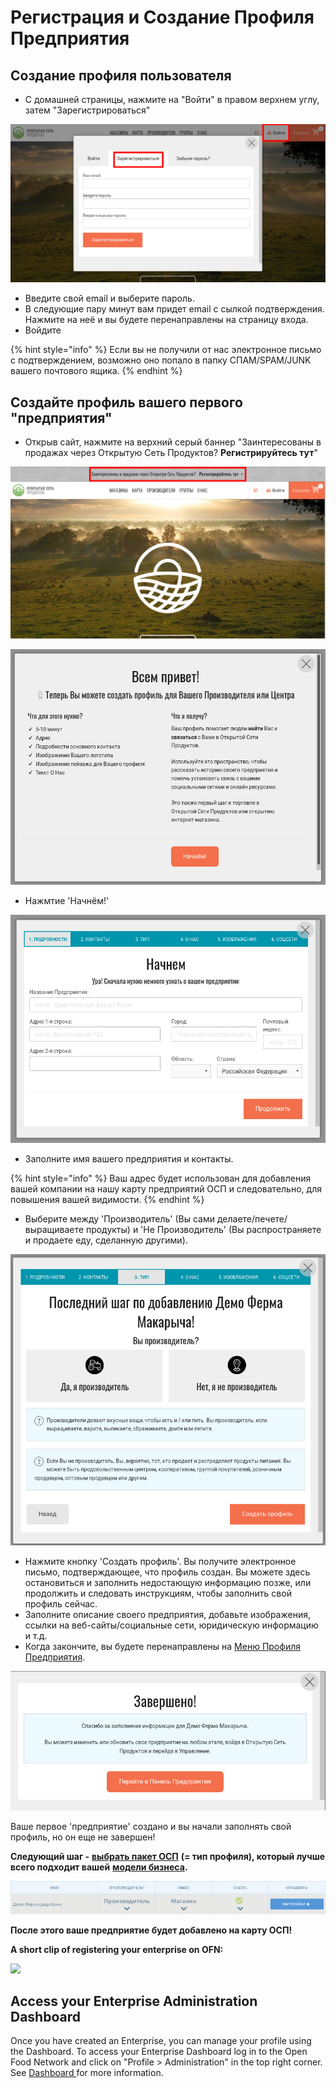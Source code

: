 # Регистрация и Создание Профиля Предприятия

## Создание профиля пользователя

* С домашней страницы, нажмите на "Войти" в правом верхнем углу, затем "Зарегистрироваться" 

![](../.gitbook/assets/loginsetup.jpg)

* Введите свой email и выберите пароль.
* В следующие пару минут вам придет email с сылкой подтверждения. Нажмите на неё и вы будете перенаправлены на страницу входа.  
* Войдите

{% hint style="info" %}
Если вы не получили от нас электронное письмо с подтверждением, возможно оно попало в папку СПАМ/SPAM/JUNK вашего почтового ящика.
{% endhint %}

## Создайте профиль вашего первого "предприятия"

* Открыв сайт, нажмите на верхний серый баннер "Заинтересованы в продажах через Открытую Сеть Продуктов? **Регистрируйтесь тут**" 

![](../.gitbook/assets/registerenterprise.jpg)

![](../.gitbook/assets/welcome1.jpg)

* Нажмтие 'Начнём!'

![](../.gitbook/assets/letsgetstarted.jpg)

* Заполните имя вашего предприятия и контакты.

{% hint style="info" %}
Ваш адрес будет использован для добавления вашей компании на нашу карту предприятий ОСП и следовательно, для повышения вашей видимости.
{% endhint %}

* Выберите между 'Производитель' \(Вы сами делаете/печете/выращиваете продукты\) и 'Не Производитель' \(Вы распространяете и продаете еду, сделанную другими\).

![](../.gitbook/assets/laststep.jpg)

* Нажмите кнопку 'Создать профиль'.  Вы получите электронное письмо, подтверждающее, что профиль создан. Вы можете здесь остановиться и заполнить недостающую информацию позже, или продолжить и следовать инструкциям, чтобы заполнить свой профиль сейчас.
* Заполните описание своего предприятия, добавьте изображения, ссылки на веб-сайты/социальные сети, юридическую информацию и т.д.
* Когда закончите, вы будете перенаправлены на [Меню Профиля Предприятия](enterprise-profile/).

![](../.gitbook/assets/newregister.jpg)

Ваше первое 'предприятие' создано и вы начали заполнять свой профиль, но он еще не завершен!

**Следующий шаг -** [**выбрать пакет ОСП**](enterprise-profile/package-types.md) **\(= тип профиля\), который лучше всего подходит вашей** [**модели бизнеса**](../your-quick-start-on-ofn-given-who-you-are.md)**.**

![](../.gitbook/assets/newchoose.jpg)

**После этого ваше предприятие будет добавлено на карту ОСП!**

**A short clip of registering your enterprise on OFN:**

![](../.gitbook/assets/registration.gif)

## Access your Enterprise Administration Dashboard

Once you have created an Enterprise, you can manage your profile using the Dashboard. To access your Enterprise Dashboard log in to the Open Food Network and click on "Profile &gt; Administration" in the top right corner. See [Dashboard ](dashboard.md)for more information.

